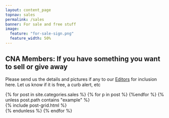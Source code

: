 ```yaml
---
layout: content_page
topnav: sales
permalink: /sales
banner: For sale and free stuff
image:
  feature: "for-sale-sign.png"
  feature_width: 50%
---
```


## CNA Members: If you have something you want to sell or give away
Please send us the details and pictures if any to our [Editors](mailto:cornwallisna+4sale@gmail.com) for inclusion here.
Let us know if it is free, a curb alert, etc

<div class="row">
{% for post in site.categories.sales %}
  <!-- post.path is {{post.path}} -->
  {% for p in post %}
  <!-- p is {{p}} -->
  {%endfor %}
  {% unless post.path contains "example" %}
    <div class="grid_9">
    {% include post-grid.html %}
    </div>
  {% endunless %}
{% endfor %}
</div>
